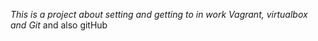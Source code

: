 _This is a project about setting and getting to in work Vagrant, virtualbox and Git_
and also gitHub
